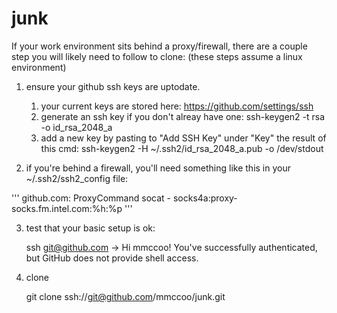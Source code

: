 junk
=========




If your work environment sits behind a proxy/firewall, there are a couple step you will likely need to follow to clone:
(these steps assume a linux environment)

1. ensure your github ssh keys are uptodate.
    1. your current keys are stored here: https://github.com/settings/ssh
    2. generate an ssh key if you don't alreay have one: ssh-keygen2 -t rsa -o id_rsa_2048_a
    3. add a new key by pasting to "Add SSH Key" under "Key" the result of this cmd: ssh-keygen2 -H ~/.ssh2/id_rsa_2048_a.pub -o /dev/stdout

2. if you're behind a firewall, you'll need something like this in your ~/.ssh2/ssh2_config file:

'''
    github.com:
        ProxyCommand  socat - socks4a:proxy-socks.fm.intel.com:%h:%p
'''

3) test that your basic setup is ok:

    ssh git@github.com
    -> Hi mmccoo! You've successfully authenticated, but GitHub does not provide shell access.

4) clone

    git clone ssh://git@github.com/mmccoo/junk.git

